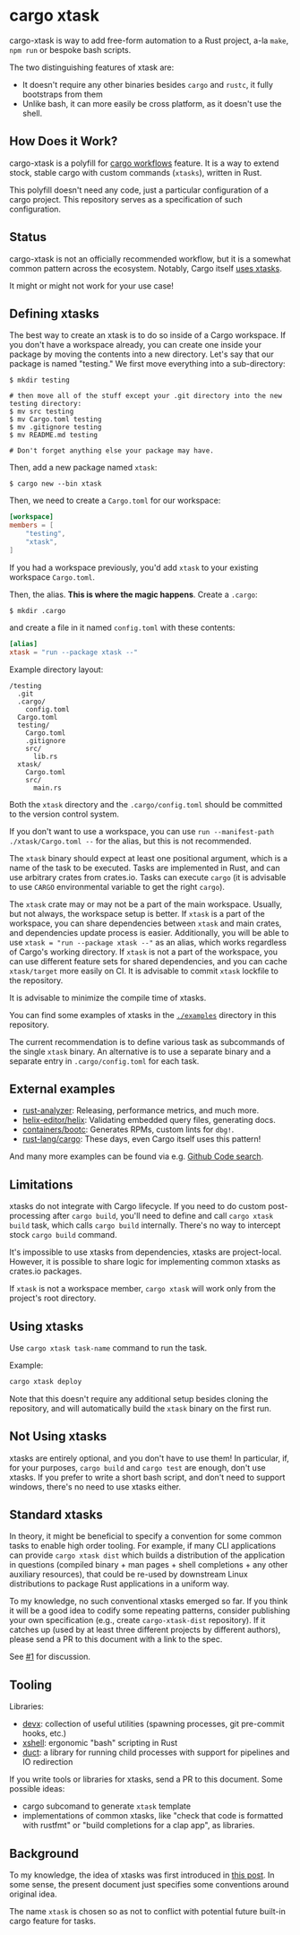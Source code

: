# cargo xtask

cargo-xtask is way to add free-form automation to a Rust project, a-la `make`, `npm run` or bespoke bash scripts.

The two distinguishing features of xtask are:

* It doesn't require any other binaries besides `cargo` and `rustc`, it fully bootstraps from them
* Unlike bash, it can more easily be cross platform, as it doesn't use the shell.

## How Does it Work?

cargo-xtask is a polyfill for [cargo workflows](http://aturon.github.io/tech/2018/04/05/workflows/) feature.
It is a way to extend stock, stable cargo with custom commands (`xtasks`), written in Rust.

This polyfill doesn't need any code, just a particular configuration of a cargo project.
This repository serves as a specification of such configuration.

## Status

cargo-xtask is not an officially recommended workflow, but it is a somewhat common pattern across
the ecosystem. Notably, Cargo itself
[uses xtasks](https://github.com/rust-lang/cargo/blob/0.78.0/.cargo/config.toml#L2-L4).

It might or might not work for your use case!

## Defining xtasks

The best way to create an xtask is to do so inside of a Cargo workspace. If you don't have a workspace already,
you can create one inside your package by moving the contents into a new directory. Let's say that our package
is named "testing." We first move everything into a sub-directory:

```console
$ mkdir testing

# then move all of the stuff except your .git directory into the new testing directory:
$ mv src testing
$ mv Cargo.toml testing
$ mv .gitignore testing
$ mv README.md testing

# Don't forget anything else your package may have.
```

Then, add a new package named `xtask`:

```console
$ cargo new --bin xtask
```

Then, we need to create a `Cargo.toml` for our workspace:

```toml
[workspace]
members = [
    "testing",
    "xtask",
]
```

If you had a workspace previously, you'd add `xtask` to your existing workspace `Cargo.toml`.

Then, the alias. **This is where the magic happens**. Create a `.cargo`:

```console
$ mkdir .cargo
```

and create a file in it named `config.toml` with these contents:

```toml
[alias]
xtask = "run --package xtask --"
```


Example directory layout:

```
/testing
  .git
  .cargo/
    config.toml
  Cargo.toml
  testing/
    Cargo.toml
    .gitignore
    src/
      lib.rs
  xtask/
    Cargo.toml
    src/
      main.rs
```

Both the `xtask` directory and the `.cargo/config.toml` should be committed to the version control system.

If you don't want to use a workspace, you can use `run --manifest-path ./xtask/Cargo.toml --` for the alias, but this is not recommended.

The `xtask` binary should expect at least one positional argument, which is a name of the task to be executed.
Tasks are implemented in Rust, and can use arbitrary crates from crates.io.
Tasks can execute `cargo` (it is advisable to use `CARGO` environmental variable to get the right `cargo`).

The `xtask` crate may or may not be a part of the main workspace. Usually, but not always, the workspace setup is better.
If `xtask` is a part of the workspace, you can share dependencies between `xtask` and main crates, and dependencies update process is easier.
Additionally, you will be able to use `xtask = "run --package xtask --"` as an alias, which works regardless of Cargo's working directory.
If `xtask` is not a part of the workspace, you can use different feature sets for shared dependencies, and you can cache `xtask/target` more easily on CI.
It is advisable to commit `xtask` lockfile to the repository.

It is advisable to minimize the compile time of xtasks.

You can find some examples of xtasks in the [`./examples`](https://github.com/matklad/cargo-xtask/blob/master/examples) directory in this repository.

The current recommendation is to define various task as subcommands of the single `xtask` binary.
An alternative is to use a separate binary and a separate entry in `.cargo/config.toml` for each task.

## External examples

- [rust-analyzer](https://github.com/rust-lang/rust-analyzer/tree/master/xtask): Releasing, performance metrics, and much more.
- [helix-editor/helix](https://github.com/helix-editor/helix/tree/master/xtask): Validating embedded query files, generating docs.
- [containers/bootc](https://github.com/bootc-dev/bootc/tree/main/crates/xtask): Generates RPMs, custom lints for `dbg!`.
- [rust-lang/cargo](https://github.com/rust-lang/cargo/blob/e5e68c4093af9de3f80e9427b979fa5a0d8361cc/.cargo/config.toml#L1-L4): These days, even Cargo itself uses this pattern!

And many more examples can be found via e.g. [Github Code search](https://github.com/search?type=code&q=lang%3Arust+path%3Axtask).

## Limitations

xtasks do not integrate with Cargo lifecycle.
If you need to do custom post-processing after `cargo build`, you'll need to define and call `cargo xtask build` task, which calls `cargo build` internally.
There's no way to intercept stock `cargo build` command.

It's impossible to use xtasks from dependencies, xtasks are project-local.
However, it is possible to share logic for implementing common xtasks as crates.io packages.

If `xtask` is not a workspace member, `cargo xtask` will work only from the project's root directory.

## Using xtasks

Use `cargo xtask task-name` command to run the task.

Example:

```bash
cargo xtask deploy
```

Note that this doesn't require any additional setup besides cloning the repository, and will automatically build the `xtask` binary on the first run.

## Not Using xtasks

xtasks are entirely optional, and you don't have to use them!
In particular, if, for your purposes, `cargo build` and `cargo test` are enough, don't use xtasks.
If you prefer to write a short bash script, and don't need to support windows, there's no need to use xtasks either.

## Standard xtasks

In theory, it might be beneficial to specify a convention for some common tasks to enable high order
tooling. For example, if many CLI applications can provide `cargo xtask dist` which builds a
distribution of the application in questions (compiled binary + man pages + shell completions + any
other auxiliary resources), that could be re-used by downstream Linux distributions to package Rust
applications in a uniform way.

To my knowledge, no such conventional xtasks emerged so far. If you think it will be a good idea to
codify some repeating patterns, consider publishing your own specification (e.g., create
`cargo-xtask-dist` repository). If it catches up (used by at least three different projects by
different authors), please send a PR to this document with a link to the spec.

See [#1](https://github.com/matklad/cargo-xtask/issues/1) for discussion.

## Tooling

Libraries:
- [devx](https://github.com/elastio/devx): collection of useful utilities (spawning processes, git pre-commit hooks, etc.)
- [xshell](https://github.com/matklad/xshell): ergonomic "bash" scripting in Rust
- [duct](https://github.com/oconnor663/duct.rs): a library for running child processes with support for pipelines and IO redirection

If you write tools or libraries for xtasks, send a PR to this document.
Some possible ideas:

* cargo subcomand to generate `xtask` template
* implementations of common xtasks, like "check that code is formatted with rustfmt" or "build completions for a clap app", as libraries.

## Background

To my knowledge, the idea of xtasks was first introduced in [this post](https://matklad.github.io/2018/01/03/make-your-own-make.html).
In some sense, the present document just specifies some conventions around original idea.

The name `xtask` is chosen so as not to conflict with potential future built-in cargo feature for tasks.
